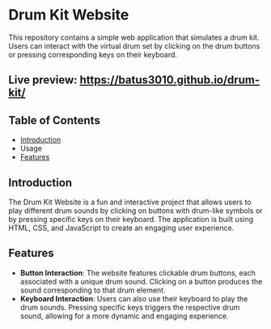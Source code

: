 # Drum Kit Website
This repository contains a simple web application that simulates a drum kit. Users can interact with the virtual drum set by clicking on the drum buttons or pressing corresponding keys on their keyboard.

## Live preview: https://batus3010.github.io/drum-kit/

## Table of Contents
- [Introduction](#introduction)
- Usage
- [Features](#features)
## Introduction
The Drum Kit Website is a fun and interactive project that allows users to play different drum sounds by clicking on buttons with drum-like symbols or by pressing specific keys on their keyboard. The application is built using HTML, CSS, and JavaScript to create an engaging user experience.

## Features
- **Button Interaction**: The website features clickable drum buttons, each associated with a unique drum sound. Clicking on a button produces the sound corresponding to that drum element.
- **Keyboard Interaction**: Users can also use their keyboard to play the drum sounds. Pressing specific keys triggers the respective drum sound, allowing for a more dynamic and engaging experience.
